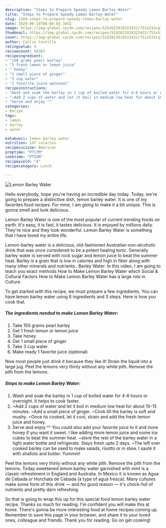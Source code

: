 ```yaml
---
description: "Steps to Prepare Speedy Lemon Barley Water"
title: "Steps to Prepare Speedy Lemon Barley Water"
slug: 1269-steps-to-prepare-speedy-lemon-barley-water
date: 2020-09-18T06:08:05.345Z
image: https://img-global.cpcdn.com/recipes/5242622018322432/751x532cq70/lemon-barley-water-recipe-main-photo.jpg
thumbnail: https://img-global.cpcdn.com/recipes/5242622018322432/751x532cq70/lemon-barley-water-recipe-main-photo.jpg
cover: https://img-global.cpcdn.com/recipes/5242622018322432/751x532cq70/lemon-barley-water-recipe-main-photo.jpg
author: Callie Castillo
ratingvalue: 5
reviewcount: 48383
recipeingredient:
- "150 grams pearl barley"
- "1 fresh lemon or lemon juice"
- " honey"
- "1 small piece of ginger"
- "3 cup water"
- "1 favorite juice optional"
recipeinstructions:
- "Wash and soak the barley in 1 cup of boiled water for 4-6 hours or overnight. It helps to cook faster."
- "~Add 2 cups of water and let it boil in medium low heat for about 10-15 minutes.                                   ~Add a small piece of ginger.                  ~Cook till the barley is soft and mushy.                                                                         ~Once its cooked, let it cool, strain and add the fresh lemon juice and honey."
- "Serve and enjoy ^^                                                               You could also add your favorite juice to it and more honey if you want it sweet. I like adding more lemon juice and some ice cubes to beat the summer heat.                                          ~store the rest of the barley water in a tight water bottle and refrigerate. Stays fresh upto 2 days.                                                                              ~The left over cooked barley can be used to make salads, risotto or in stew. I sauté it with shallots and butter. Yummm!"
categories:
- Recipe
tags:
- lemon
- barley
- water

katakunci: lemon barley water 
nutrition: 147 calories
recipecuisine: American
preptime: "PT17M"
cooktime: "PT55M"
recipeyield: "4"
recipecategory: Lunch

---
```



![Lemon Barley Water](https://img-global.cpcdn.com/recipes/5242622018322432/751x532cq70/lemon-barley-water-recipe-main-photo.jpg)

Hello everybody, hope you're having an incredible day today. Today, we're going to prepare a distinctive dish, lemon barley water. It is one of my favorites food recipes. For mine, I am going to make it a bit unique. This is gonna smell and look delicious.

Lemon Barley Water is one of the most popular of current trending foods on earth. It's easy, it is fast, it tastes delicious. It is enjoyed by millions daily. They're nice and they look wonderful. Lemon Barley Water is something that I have loved my entire life.

Lemon-barley water is a delicious, old-fashioned Australian non-alcoholic drink that was once considered to be a potent healing tonic. Generally barley water is served with rock sugar and lemon juice to beat the summer heat. Barley is a grain that is low in calories and high in fiber along with many other minerals and nutrients.. Barley Water: In this video, I am going to teach you exact methods How to Make Lemon Barley Water which Social &amp; Cultural Factors How to Make Lemon Barley Water has a large role in Culture.


To get started with this recipe, we must prepare a few ingredients. You can have lemon barley water using 6 ingredients and 3 steps. Here is how you cook that.

<!--inarticleads1-->

##### The ingredients needed to make Lemon Barley Water:

1. Take 150 grams pearl barley
1. Get 1 fresh lemon or lemon juice
1. Take  honey
1. Get 1 small piece of ginger
1. Take 3 cup water
1. Make ready 1 favorite juice (optional)


Now most people just drink it because they like it! Strain the liquid into a large jug. Peel the lemons very thinly without any white pith. Remove the pith from the lemons. 

<!--inarticleads2-->

##### Steps to make Lemon Barley Water:

1. Wash and soak the barley in 1 cup of boiled water for 4-6 hours or overnight. It helps to cook faster.
1. ~Add 2 cups of water and let it boil in medium low heat for about 10-15 minutes.                                   ~Add a small piece of ginger.                  ~Cook till the barley is soft and mushy.                                                                         ~Once its cooked, let it cool, strain and add the fresh lemon juice and honey.
1. Serve and enjoy ^^                                                               You could also add your favorite juice to it and more honey if you want it sweet. I like adding more lemon juice and some ice cubes to beat the summer heat.                                          ~store the rest of the barley water in a tight water bottle and refrigerate. Stays fresh upto 2 days.                                                                              ~The left over cooked barley can be used to make salads, risotto or in stew. I sauté it with shallots and butter. Yummm!


Peel the lemons very thinly without any white pith. Remove the pith from the lemons. Today sweetened lemon barley water garnished with mint is a classic refreshment in England and Australia. In Mexico it is known as Agua de Cebada or Horchata de Cebada (a type of agua fresca). Many cultures make some form of this drink — and for good reason — it&#39;s chock-full of nutrients and pretty darn refreshing. 

So that is going to wrap this up for this special food lemon barley water recipe. Thanks so much for reading. I'm confident you will make this at home. There's gonna be more interesting food at home recipes coming up. Remember to save this page in your browser, and share it to your loved ones, colleague and friends. Thank you for reading. Go on get cooking!
